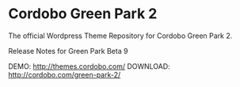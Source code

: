 Cordobo Green Park 2
============

The official Wordpress Theme Repository for Cordobo Green Park 2.

Release Notes for Green Park Beta 9


DEMO: http://themes.cordobo.com/
DOWNLOAD: http://cordobo.com/green-park-2/